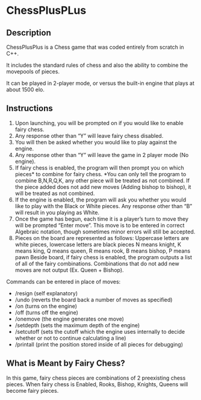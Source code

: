 # ChessPlusPLus

## Description

ChessPlusPlus is a Chess game that was coded entirely from scratch in C++.

It includes the standard rules of chess and also the ability to combine the movepools of pieces.

It can be played in 2-player mode, or versus the built-in engine that plays at about 1500 elo.

## Instructions
<ol>
<li>Upon launching, you will be prompted on if you would like to enable fairy chess.</li><li>
Any response other than “Y” will leave fairy chess disabled.</li><li>
You will then be asked whether you would like to play against the engine.</li><li>
Any response other than “Y” will leave the game in 2 player mode (No engine).</li><li>
If fairy chess is enabled, the program will then prompt you on which pieces* to combine for fairy chess. *You can only tell the program to combine B,N,R,Q,K, any other piece will be treated as not combined. If the piece added does not add new moves (Adding bishop to bishop), it will be treated as not combined.</li><li>
If the engine is enabled, the program will ask you whether you would like to play with the Black or White pieces. Any response other than “B” will result in you playing as White.</li><li>
Once the game has begun, each time it is a player’s turn to move they will be prompted “Enter move”. This move is to be entered in correct Algebraic notation, though sometimes minor errors will still be accepted.</li><li>
Pieces on the board are represented as follows:
Uppercase letters are white pieces, lowercase letters are black pieces
N means knight, K means king, Q means queen, R means rook, B means bishop, P means pawn
Beside board, if fairy chess is enabled, the program outputs a list of all of the fairy combinations. Combinations that do not add new moves are not output (Ex. Queen + Bishop).</li>
</ol>

Commands can be entered in place of moves:
<ul>
<li>/resign (self explanatory)</li><li>
/undo (reverts the board back a number of moves as specified)</li><li>
/on (turns on the engine)</li><li>
/off (turns off the engine)</li><li>
/onemove (the engine generates one move)</li><li>
/setdepth (sets the maximum depth of the engine)</li><li>
/setcutoff (sets the cutoff which the engine uses internally to
           decide whether or not to continue calculating a line)</li><li>
/printall (print the position stored inside of all pieces for debugging)</li>
</ul>

## What is Meant by Fairy Chess?
In this game, fairy chess pieces are combinations of 2 preexisting chess pieces. When fairy chess is Enabled, Rooks, Bishop, Knights, Queens will become fairy pieces.
